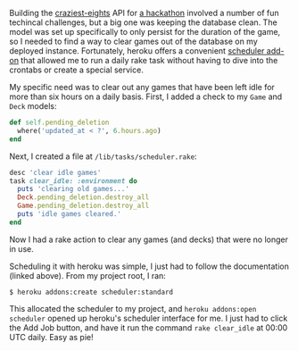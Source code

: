 Building the [craziest-eights](https://craziest-eights.herokuapp.com/) API for [a hackathon](https://mintbean.io/meets/7e2331fb-1e0d-4b31-86b9-a46acad877af) involved a number of fun techincal challenges, but a big one was keeping the database clean. The model was set up specifically to only persist for the duration of the game, so I needed to find a way to clear games out of the database on my deployed instance. Fortunately, heroku offers a convenient [scheduler add-on](https://devcenter.heroku.com/articles/scheduler) that allowed me to run a daily rake task without having to dive into the crontabs or create a special service.
<!--more-->

My specific need was to clear out any games that have been left idle for more than six hours on a daily basis. First, I added a check to my `Game` and `Deck` models:

```ruby
def self.pending_deletion
  where('updated_at < ?', 6.hours.ago)
end
```

Next, I created a file at `/lib/tasks/scheduler.rake`:
```ruby
desc 'clear idle games'
task clear_idle: :environment do
  puts 'clearing old games...'
  Deck.pending_deletion.destroy_all
  Game.pending_deletion.destroy_all
  puts 'idle games cleared.'
end
```

Now I had a rake action to clear any games (and decks) that were no longer in use.

Scheduling it with heroku was simple, I just had to follow the documentation (linked above). From my project root, I ran:
```
$ heroku addons:create scheduler:standard
```

This allocated the scheduler to my project, and `heroku addons:open scheduler` opened up heroku's scheduler interface for me. I just had to click the Add Job button, and have it run the command `rake clear_idle` at 00:00 UTC daily. Easy as pie!
